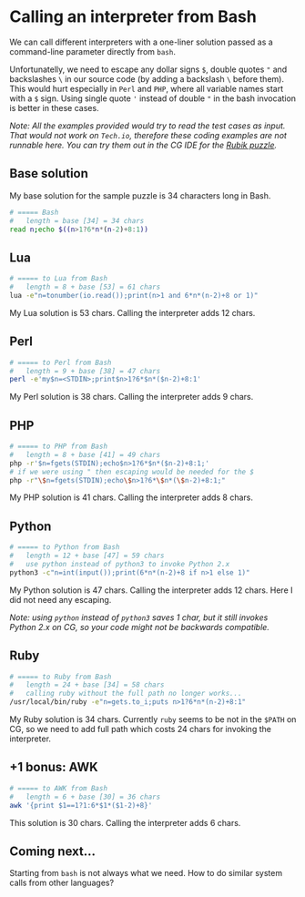 # Calling an interpreter from Bash

We can call different interpreters with a one-liner solution passed as a command-line parameter directly from `bash`.

Unfortunatelly, we need to escape any dollar signs `$`, double quotes `"` and backslashes `\` in our source code (by adding a backslash `\` before them). This would hurt especially in `Perl` and `PHP`, where all variable names start with a `$` sign. Using single quote `'` instead of double `"` in the bash invocation is better in these cases.

_Note: All the examples provided would try to read the test cases as input. That would not work on `Tech.io`, therefore these coding examples are not runnable here. You can try them out in the CG IDE for the [Rubik puzzle](https://www.codingame.com/training/medium/rubik%C2%AE)._

## Base solution

My base solution for the sample puzzle is 34 characters long in Bash.

```sh
# ===== Bash
#   length = base [34] = 34 chars
read n;echo $((n>1?6*n*(n-2)+8:1))
```

## Lua

```sh
# ===== to Lua from Bash
#   length = 8 + base [53] = 61 chars
lua -e"n=tonumber(io.read());print(n>1 and 6*n*(n-2)+8 or 1)"
```

My Lua solution is 53 chars. Calling the interpreter adds 12 chars.

## Perl

```sh
# ===== to Perl from Bash
#   length = 9 + base [38] = 47 chars
perl -e'my$n=<STDIN>;print$n>1?6*$n*($n-2)+8:1'
```

My Perl solution is 38 chars. Calling the interpreter adds 9 chars.

## PHP

```sh
# ===== to PHP from Bash
#   length = 8 + base [41] = 49 chars
php -r'$n=fgets(STDIN);echo$n>1?6*$n*($n-2)+8:1;'
# if we were using " then escaping would be needed for the $
php -r"\$n=fgets(STDIN);echo\$n>1?6*\$n*(\$n-2)+8:1;"
```

My PHP solution is 41 chars. Calling the interpreter adds 8 chars.

## Python

```sh
# ===== to Python from Bash
#   length = 12 + base [47] = 59 chars
#   use python instead of python3 to invoke Python 2.x
python3 -c"n=int(input());print(6*n*(n-2)+8 if n>1 else 1)"
```

My Python solution is 47 chars. Calling the interpreter adds 12 chars. Here I did not need any escaping.

_Note: using `python` instead of `python3` saves 1 char, but it still invokes Python 2.x on CG, so your code might not be backwards compatible._

## Ruby

```sh
# ===== to Ruby from Bash
#   length = 24 + base [34] = 58 chars
#   calling ruby without the full path no longer works...
/usr/local/bin/ruby -e"n=gets.to_i;puts n>1?6*n*(n-2)+8:1"
```

My Ruby solution is 34 chars.
Currently `ruby` seems to be not in the `$PATH` on CG, so we need to add full path which costs 24 chars for invoking the interpreter.

## +1 bonus: AWK

```sh
# ===== to AWK from Bash
#   length = 6 + base [30] = 36 chars
awk '{print $1==1?1:6*$1*($1-2)+8}'
```

This solution is 30 chars. Calling the interpreter adds 6 chars.

## Coming next...

Starting from `bash` is not always what we need. How to do similar system calls from other languages?
